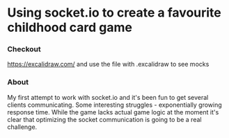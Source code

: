 # Using socket.io to create a favourite childhood card game

### Checkout
https://excalidraw.com/
and use the file with .excalidraw to see mocks

### About
My first attempt to work with socket.io and it's been fun to get several clients communicating. Some interesting struggles - exponentially growing response time. While the game lacks actual game logic at the moment it's clear that optimizing the socket communication is going to be a real challenge.
